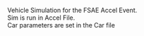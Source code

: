 Vehicle Simulation for the FSAE Accel Event.  
Sim is run in Accel File.  
Car parameters are set in the Car file
